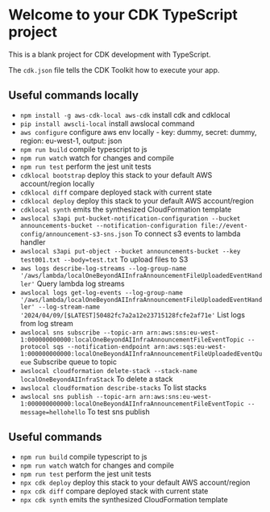 # Welcome to your CDK TypeScript project

This is a blank project for CDK development with TypeScript.

The `cdk.json` file tells the CDK Toolkit how to execute your app.

## Useful commands locally

* `npm install -g aws-cdk-local aws-cdk`    install cdk and cdklocal
* `pip install awscli-local`    install awslocal command
* `aws configure`    configure aws env locally - key: dummy, secret: dummy, region: eu-west-1, output: json
* `npm run build`    compile typescript to js
* `npm run watch`    watch for changes and compile
* `npm run test`     perform the jest unit tests
* `cdklocal bootstrap`  deploy this stack to your default AWS account/region locally
* `cdklocal diff`    compare deployed stack with current state
* `cdklocal deploy`  deploy this stack to your default AWS account/region
* `cdklocal synth`   emits the synthesized CloudFormation template
* `awslocal s3api put-bucket-notification-configuration --bucket announcements-bucket --notification-configuration file://event-config/announcement-s3-sns.json`    To connect s3 events to lambda handler
* `awslocal s3api put-object --bucket announcements-bucket --key test001.txt --body=test.txt`    To upload files to S3
* `aws logs describe-log-streams --log-group-name '/aws/lambda/localOneBeyondAIInfraAnnouncementFileUploadedEventHandler'`    Query lambda log streams
* `awslocal logs get-log-events --log-group-name '/aws/lambda/localOneBeyondAIInfraAnnouncementFileUploadedEventHandler' --log-stream-name '2024/04/09/[$LATEST]50482fc7a2a12e23715128fcfe2af71e'`    List logs from log stream
* `awslocal sns subscribe --topic-arn arn:aws:sns:eu-west-1:000000000000:localOneBeyondAIInfraAnnouncementFileEventTopic --protocol sqs --notification-endpoint arn:aws:sqs:eu-west-1:000000000000:localOneBeyondAIInfraAnnouncementFileUploadedEventQueue`    Subscribe queue to topic
* `awslocal cloudformation delete-stack --stack-name localOneBeyondAIInfraStack` To delete a stack
* `awslocal cloudformation describe-stacks` To list stacks
* `awslocal sns publish --topic-arn arn:aws:sns:eu-west-1:000000000000:localOneBeyondAIInfraAnnouncementFileEventTopic --message=hellohello` To test sns publish

## Useful commands

* `npm run build`   compile typescript to js
* `npm run watch`   watch for changes and compile
* `npm run test`    perform the jest unit tests
* `npx cdk deploy`  deploy this stack to your default AWS account/region
* `npx cdk diff`    compare deployed stack with current state
* `npx cdk synth`   emits the synthesized CloudFormation template
